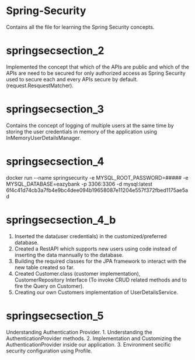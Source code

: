 # Spring-Security
Contains all the file for learning the Spring Security concepts.

# springsecsection_2
Implemented the concept that which of the APIs are public and which of the APIs are need to be secured for only authorized access as Spring Security used to secure each and every APIs secure by default. (request.ResquestMatcher).

# springsecsection_3
Contains the concept of logging of multiple users at the same time by storing the user credentials in memory of the application using InMemoryUserDetailsManager.

# springsecsection_4
docker run --name springsecurity -e MYSQL_ROOT_PASSWORD=##### -e MYSQL_DATABASE=eazybank -p 3306:3306 -d mysql:latest
6f4c41d74cb3a7fb4e9bc4dee094b19658087e11204e557f372fbed1175ae5ad

# springsecsection_4_b
1. Inserted the data(user credentials) in the customized/preferred database.
2. Created a RestAPI which supports new users using code instead of inserting the data mannually to the database.
3. Building the required classes for the JPA framework to interact with the new table created so far.
4. Created Customer.class (customer implementation), CustomerRepository Interface (To invoke CRUD related methods and to fire the Query on Customer).
5. Creating our own Customers implementation of UserDetailsService.

# springsecsection_5
Understanding Authentication Provider.
     1. Understanding the AuthenticationProvider methods.
     2. Implementation and Customizing the AuthenticationProvider inside our application.
     3. Environment secific security configuration using Profile.
